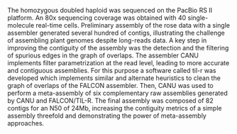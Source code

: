 The homozygous doubled haploid was sequenced on the PacBio RS II platform. An 80x sequencing coverage was obtained with 40 single-molecule real-time cells. Preliminary assembly of the rose data with a single assembler generated several hundred of contigs, illustrating the challenge of assembling plant genomes despite long-reads data.  A key step in improving the contiguity of the assembly was the detection and the filtering of spurious edges in the graph of overlaps. The assembler CANU implements filter parametrization at the read level, leading to more accurate and contiguous assemblies. For this purpose a software called til-r was developed which implements similar and alternate heuristics to clean the graph of overlaps of the FALCON assembler. Then, CANU was used to perform a meta-assembly of six complementary raw assemblies generated by CANU and FALCON/TIL-R. The final assembly was composed of 82 contigs for an N50 of 24Mb, increasing the contiguity metrics of a simple assembly threefold and demonstrating the power of meta-assembly approaches.
